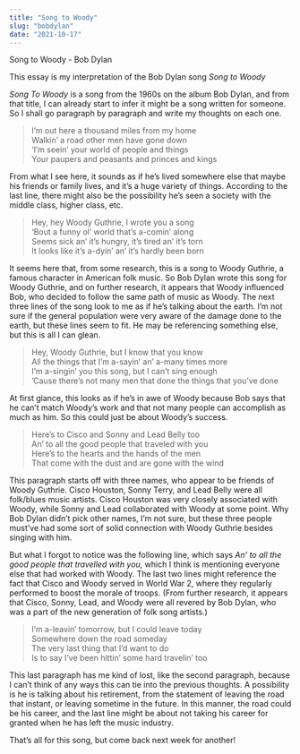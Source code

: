 ```yaml
---
title: "Song to Woody"
slug: "bobdylan"
date: "2021-10-17"
---
```


Song to Woody - Bob Dylan

This essay is my interpretation of the Bob Dylan song _Song to Woody_

_Song To Woody_ is a song from the 1960s on the album Bob Dylan, and from that title, I can already start to infer it might be a song written for someone. So I shall go paragraph by paragraph and write my thoughts on each one.

> I’m out here a thousand miles from my home  
> Walkin’ a road other men have gone down  
> ‘I’m seein’ your world of people and things  
> Your paupers and peasants and princes and kings

From what I see here, it sounds as if he’s lived somewhere else that maybe his friends or family lives, and it’s a huge variety of things. According to the last line, there might also be the possibility he’s seen a society with the middle class, higher class, etc.

> Hey, hey Woody Guthrie, I wrote you a song  
> ‘Bout a funny ol’ world that’s a-comin’ along  
> Seems sick an’ it’s hungry, it’s tired an’ it’s torn  
> It looks like it’s a-dyin’ an’ it’s hardly been born

It seems here that, from some research, this is a song to Woody Guthrie, a famous character in American folk music. So Bob Dylan wrote this song for Woody Guthrie, and on further research, it appears that Woody influenced Bob, who decided to follow the same path of music as Woody. The next three lines of the song look to me as if he’s talking about the earth. I’m not sure if the general population were very aware of the damage done to the earth, but these lines seem to fit. He may be referencing something else, but this is all I can glean.

> Hey, Woody Guthrie, but I know that you know  
> All the things that I’m a-sayin’ an’ a-many times more  
> I’m a-singin’ you this song, but I can’t sing enough  
> ’Cause there’s not many men that done the things that you’ve done

At first glance, this looks as if he’s in awe of Woody because Bob says that he can’t match Woody’s work and that not many people can accomplish as much as him. So this could just be about Woody’s success.

> Here’s to Cisco and Sonny and Lead Belly too  
> An’ to all the good people that traveled with you  
> Here’s to the hearts and the hands of the men  
> That come with the dust and are gone with the wind
 
This paragraph starts off with three names, who appear to be friends of Woody Guthrie. Cisco Houston, Sonny Terry, and Lead Belly were all folk/blues music artists. Cisco Houston was very closely associated with Woody, while Sonny and Lead collaborated with Woody at some point. Why Bob Dylan didn’t pick other names, I’m not sure, but these three people must’ve had some sort of solid connection with Woody Guthrie besides singing with him.

But what I forgot to notice was the following line, which says _An’ to all the good people that travelled with you,_ which I think is mentioning everyone else that had worked with Woody. The last two lines might reference the fact that Cisco and Woody served in World War 2, where they regularly performed to boost the morale of troops. (From further research, it appears that Cisco, Sonny, Lead, and Woody were all revered by Bob Dylan, who was a part of the new generation of folk song artists.)

> I’m a-leavin’ tomorrow, but I could leave today  
> Somewhere down the road someday  
> The very last thing that I’d want to do  
> Is to say I’ve been hittin’ some hard travelin’ too

This last paragraph has me kind of lost, like the second paragraph, because I can’t think of any ways this can tie into the previous thoughts. A possibility is he is talking about his retirement, from the statement of leaving the road that instant, or leaving sometime in the future. In this manner, the road could be his career, and the last line might be about not taking his career for granted when he has left the music industry.

That’s all for this song, but come back next week for another!

